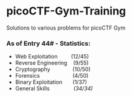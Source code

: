 # picoCTF-Gym-Training
Solutions to various problems for picoCTF Gym

### As of Entry 44# - Statistics:
* Web Exploitation&nbsp;&nbsp;&nbsp;&nbsp;&nbsp;&nbsp;&nbsp;&nbsp;&nbsp;(12/45)
* Reverse Engineering&nbsp;&nbsp;&nbsp;&nbsp;(9/55)
* Cryptography&nbsp;&nbsp;&nbsp;&nbsp;&nbsp;&nbsp;&nbsp;&nbsp;&nbsp;&nbsp;&nbsp;&nbsp;&nbsp;&nbsp;&nbsp;(10/50)
* Forensics&nbsp;&nbsp;&nbsp;&nbsp;&nbsp;&nbsp;&nbsp;&nbsp;&nbsp;&nbsp;&nbsp;&nbsp;&nbsp;&nbsp;&nbsp;&nbsp;&nbsp;&nbsp;&nbsp;&nbsp;&nbsp;&nbsp;(4/50)
* Binary Exploitation&nbsp;&nbsp;&nbsp;&nbsp;&nbsp;&nbsp;&nbsp;(1/37)
* General Skills&nbsp;&nbsp;&nbsp;&nbsp;&nbsp;&nbsp;&nbsp;&nbsp;&nbsp;&nbsp;&nbsp;&nbsp;&nbsp;&nbsp;&nbsp;&nbsp;*(34/34)*